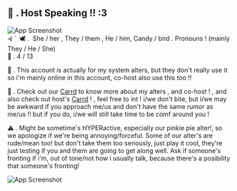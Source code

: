 

## 🎤 . Host Speaking !! :3
 
![App Screenshot](https://64.media.tumblr.com/410c7893b3c18e30c8581a5278d89101/9654ea737be954a0-2b/s2048x3072/a38f82ad4b8cb687b4032233ecd62eb598a0a841.pnj)
  ‎                                                                                                                                                                                                                      
                ‎   ⊰ ˙  ‎ 🕊️ .  ‎ She / her , They / them , He / him, Candy / bird . Pronouns ! (mainly They / He / She)
     ‎     
           💜 . 4 / 13 
 ‎  
    
   🖤 . This account is actually for my system alters, but they don't really use it so i'm mainly online in this account, co-host also use this too !!

💜 . Check out our [Carrd](https://rainbowconstellationsys.carrd.co) to know more about my alters , and co-host ! , and also check out host's [Carrd](https://sillysintromelaniethemed.carrd.co) ! , feel free to int ! i/we don't bite, but i/we may be awkward if you approach me/us and don't have the same rumor as me/us !! but if you do, i/we will still take time to be comf around you ! 

⚠️ . Might be sometime's HYPERactive, especially our pinkie pie alter!, so we apologize if we're being annoying/forceful. Some of our alter's are rude/mean too! but don't take them too seriously, just play it cool, they're just testing if you and them are going to get along well. Ask if someone's fronting if i'm, out of tone/not how i usually talk, because there's a posibility that someone's fronting!

![App Screenshot](https://64.media.tumblr.com/fbcc547b6579c2b4b37bfd1cebdbc445/a050ee32d47a8420-b1/s2048x3072/59d968daf8367726a4d1b8b80267e5697dc0f6d5.pnj)
 
